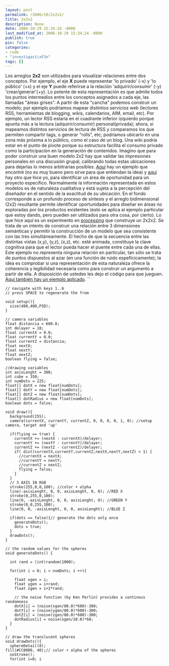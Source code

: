 ```yaml
---
layout: post
permalink: /2006/10/2x2x2/
title: 2x2x2
description: None
date: 2006-10-29 15:34:24 -0000
last_modified_at: 2006-10-29 15:34:24 -0000
publish: true
pin: false
categories:
- code
- "investigaci\xF3n"
tags: []
---
```

Los arreglos **2x2** son utilizados para visualizar relaciones entre dos conceptos. Por ejemplo, el eje **X** puede representar 'lo privado' (-x) y 'lo público' (+x) y el eje **Y** puede referirse a la relación 'adquirir/consumir' (-y) 'crear/generar'(+y). Lo potente de esta representación es que admite todos los puntos intermedios entre los conceptos asignados a cada eje, las llamadas "áreas grises". A partir de esta "cancha" podemos construir un modelo; por ejemplo podrí­amos mapear distintios servicios web (lectores RSS, herramientas de blogging, wikis, calendarios, AIM, email, etc). Por ejemplo, un lector RSS estarí­a en el cuadrante inferior izquierdo porque apunta más a la lectura (adquirir/consumir) personal(privada); ahora, si mapeamos distintos servicios de lectura de RSS y comparamos los que permiten compartir tags, o generar "rolls", etc; podrí­amos ubicarlo en una zona más próxima a lo público, como el caso de un blog. Una wiki podrí­a estar en el punto de pivote porque su estructura facilita el consumo privado como la participación en la generación de contenidos. Imagino que para poder construir una buen modelo 2x2 hay que validar las impresiones personales en una discusión grupal, calibrando todas estas ubicaciones para dejarlas lo menos arbitrarias posibles. [Aquí­](http://www.maya.com/web/how/how_expertanalysis.mtml) hay un ejemplo que encontré (no es muy bueno pero sirve para que entiendan la idea) y [aquí­](http://www.herbertspencer.net/thesis/images/c/c5/2x2_opportunity.jpg) hay otro que hice yo, para identificar un área de oportunidad para un proyecto especí­fico. Normalmente la información representada en estos modelos es de naturaleza cualitativa y está sujeta a la percepción del diseñador en el sentido de la exactitud de su ubicación. En el fondo corresponde a un profundo proceso de sí­ntesis y el arreglo bidimensional (2x2) resultante permite identificar oportunidades para diseñar en áreas no exploradas por los productos existentes (esto se aplica al ejemplo particular que estoy dando, pero pueden ser utilizados para otra cosa, por cierto). Lo que hice aquí­ es un experimento en [processing](http://www.processing.org) que construye un 2x2x2. Se trata de un intento de construir una relación entre 3 dimensiones semánticas y permitir la construcción de un modelo que sea consistente con las tres simultáneamente. El hecho de que la secuencia entre las distintas vistas (x,y), (y,z), (x,z), etc. esté animada, constituye la clave cognitiva para que el lector pueda hacer el puente entre cada una de ellas. Este ejemplo no representa ninguna relación en particular, tan sólo se trata de puntos dispuestos al azar (en una función de ruido espefí­cicamente); la idea es comprobar si una representación de esta naturaleza ofrece la coherencia y legibilidad necesaria como para construir un argumento a partir de ella. A disposición de ustedes les dejo el código para que jueguen. [Aquí también hay un ejemplo aplicado](http://www.herbertspencer.net/processing/conceptual_models/ "modelos conceptuales para los diversos modos de actividad física"). ``
  
    // navigate with keys 1..6
    // press SPACE to regenerate the from
    
    void setup(){
      size(400,400,P3D);
    }
    
    // camera variables
    float distancia = 600.0;
    int delayer = 10;
    float currentX = 0.0;
    float currentY = 0.0;
    float currentZ = distancia;
    float nextX;
    float nextY;
    float nextZ;
    boolean flying = false;
    
    //drawing variables
    int axisLenght = 300;
    int cube = 350;
    int numDots = 225;
    float[] dotX = new float[numDots];
    float[] dotY = new float[numDots];
    float[] dotZ = new float[numDots];
    float[] dotRadius = new float[numDots];
    boolean dots = false;
    
    void draw(){
      background(255);
      camera(currentX, currentY, currentZ, 0, 0, 0, 0, 1, 0); //setup camera, target and 'up'
    
      if(flying == true) {
        currentX += (nextX - currentX)/delayer;
        currentY += (nextY - currentY)/delayer;
        currentZ += (nextZ - currentZ)/delayer;
        if( dist(currentX,currentY,currentZ,nextX,nextY,nextZ) < 1) {
          //currentX = nextX;
          //currentY = nextY;
          //currentZ = nextZ;
          flying = false;
        }
      }
      // 3 AXIS IN RGB
      stroke(255,0,0,100); //color + alpha
      line(-axisLenght, 0, 0, axisLenght, 0, 0); //RED X
      stroke(0,255,0,100);
      line(0, -axisLenght, 0, 0, axisLenght, 0); //GREEN Y
      stroke(0,0,255,100);
      line(0, 0, -axisLenght, 0, 0, axisLenght); //BLUE Z
    
      if(dots == false){// generate the dots only once
        generateDots();
        dots = true;
      }
      drawDots();
    }
    
    // the random values for the spheres
    void generateDots() {
    
      int rand = (int)random(1000);
    
      for(int i = 0; i < numDots; i ++){
    
        float xgen = i;
        float ygen = i+rand;
        float zgen = i+2*rand;
    
        // the noise function (by Ken Perlin) provides a continous randomness
        dotX[i] = (noise(xgen/80.0)*600)-300;
        dotY[i] = (noise(ygen/80.0)*600)-300;
        dotZ[i] = (noise(zgen/80.0)*600)-300;
        dotRadius[i] = noise(xgen/10.0)*60;
      }
    }
    
    // draw the translucent spheres
    void drawDots(){
      sphereDetail(8);
    fill(#CC0000, 40);// color + alpha of the spheres
      noStroke();
      for(int i=0; i
